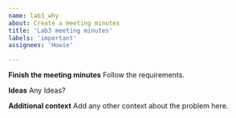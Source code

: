 ```yaml
---
name: lab3_why
about: Create a meeting minutes
title: 'Lab3 meeting minutes'
labels: 'important'
assignees: 'Howie'

---
```


**Finish the meeting minutes**
Follow the requirements.

**Ideas**
Any Ideas?



**Additional context**
Add any other context about the problem here.
